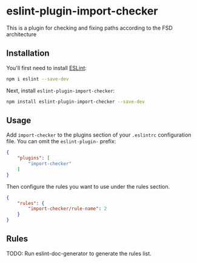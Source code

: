 # eslint-plugin-import-checker

This is a plugin for checking and fixing paths according to the FSD architecture

## Installation

You'll first need to install [ESLint](https://eslint.org/):

```sh
npm i eslint --save-dev
```

Next, install `eslint-plugin-import-checker`:

```sh
npm install eslint-plugin-import-checker --save-dev
```

## Usage

Add `import-checker` to the plugins section of your `.eslintrc` configuration file. You can omit the `eslint-plugin-` prefix:

```json
{
    "plugins": [
        "import-checker"
    ]
}
```


Then configure the rules you want to use under the rules section.

```json
{
    "rules": {
        "import-checker/rule-name": 2
    }
}
```

## Rules

<!-- begin auto-generated rules list -->
TODO: Run eslint-doc-generator to generate the rules list.
<!-- end auto-generated rules list -->


